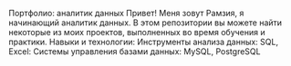 Портфолио: аналитик данных
Привет! Меня зовут Рамзия, я начинающий аналитик данных. В этом репозитории вы можете найти некоторые из моих проектов, выполненных во время обучения и практики.
Навыки и технологии:
Инструменты анализа данных: SQL, Excel:
Системы управления базами данных: MySQL, PostgreSQL
